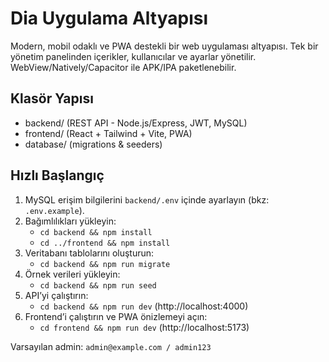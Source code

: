 # Dia Uygulama Altyapısı

Modern, mobil odaklı ve PWA destekli bir web uygulaması altyapısı. Tek bir yönetim panelinden içerikler, kullanıcılar ve ayarlar yönetilir. WebView/Natively/Capacitor ile APK/IPA paketlenebilir.

## Klasör Yapısı
- backend/ (REST API - Node.js/Express, JWT, MySQL)
- frontend/ (React + Tailwind + Vite, PWA)
- database/ (migrations & seeders)

## Hızlı Başlangıç
1) MySQL erişim bilgilerini `backend/.env` içinde ayarlayın (bkz: `.env.example`).
2) Bağımlılıkları yükleyin:
   - `cd backend && npm install`
   - `cd ../frontend && npm install`
3) Veritabanı tablolarını oluşturun:
   - `cd backend && npm run migrate`
4) Örnek verileri yükleyin:
   - `cd backend && npm run seed`
5) API’yi çalıştırın:
   - `cd backend && npm run dev` (http://localhost:4000)
6) Frontend’i çalıştırın ve PWA önizlemeyi açın:
   - `cd frontend && npm run dev` (http://localhost:5173)

Varsayılan admin: `admin@example.com / admin123`